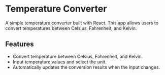 # Temperature Converter

A simple temperature converter built with React. This app allows users to convert temperatures between Celsius, Fahrenheit, and Kelvin.

## Features

- Convert temperature between Celsius, Fahrenheit, and Kelvin.
- Input temperature values and select the unit.
- Automatically updates the conversion results when the input changes.



